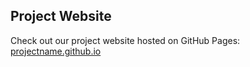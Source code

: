 

## Project Website

Check out our project website hosted on GitHub Pages: [projectname.github.io](https://zia166.github.io)

